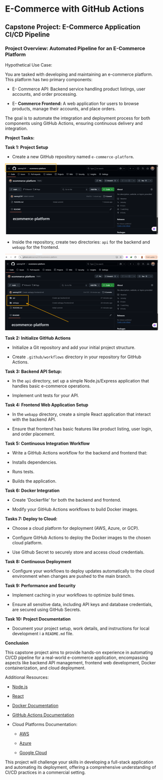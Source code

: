 # E-Commerce with GitHub Actions

## Capstone Project: E-Commerce Application CI/CD Pipeline

### Project Overview: Automated Pipeline for an E-Commerce Platform

Hypothetical Use Case:

You are tasked with developing and maintaining an e-commerce platform. This platform has two primary components:

   - E- Commerce API: Backend service handling product listings, user accounts, and order processing.

   - E- **Commerce Frontend:** A web application for users to browse products, manage their accounts, and place orders.


The goal is to automate the integration and deployment process for both components using GitHub Actions, ensuring continuous delivery and integration.


**Project Tasks:**

**Task 1: Project Setup**

   - Create a new GitHub repository named `e-commerce-platform`. 

![The Image shows the GitHub repository name e-commerce-platform](image/images/ecommerce-repository.png)

   - Inside the repository, create two directories: `api` for the backend and `webapp` for the frontend.

![The Image shows the two directories api & webapp in the repository](image/images/two-directory-api-webapp.png)

**Task 2: Initialize GitHub Actions**

   - Initialize a Git repository and add your initial project structure.

   - Create `.github/workflows` directory in your repository for GitHub Actions.


**Task 3: Backend API Setup:**

   - In the `api` directory, set up a simple Node.js/Express application that handles basic e-commerce operations.

   - Implement unit tests for your API.


**Task 4: Frontend Web Application Setup**

   - In the `webapp` directory, create a simple React application that interact with the backend API.

   - Ensure that frontend has basic features like product listing, user login, and order placement.


**Task 5: Continuous Integration Workflow**
  - Write a GitHub Actions workflow for the backend and frontend that:

   - Installs dependencies.

   - Runs tests.

   - Builds the application.


**Task 6: Docker Integration**

  - Create 'Dockerfile' for both the backend and frontend.

  - Modify your GitHub Actions workflows to build Docker images.


**Tasks 7: Deploy to Cloud:**

   - Choose a cloud platform for deployment (AWS, Azure, or GCP).

   - Configure GitHub Actions to deploy the Docker images to the chosen cloud platform.

   - Use Github Secret to securely store and access cloud credentials.

**Task 8: Continuous Deployment** 
   
   - Configure your workflows to deploy updates automatically to the cloud environment when changes are pushed to the main branch.


**Task 9: Performance and Security** 
   
   - Implement caching in your workflows to optimize build times.

   - Ensure all sensitive data, including API keys and database credentials, are secured using GitHub Secrets.


**Task 10: Project Documentation** 

   - Document your project setup, work details, and instructions for local development i a `README.md` file.


**Conclusion**

This capstone project aims to provide hands-on experience in automating CI/CD pipeline for a real-world e-commerce application, encompassing aspects like backend API management, frontend web development, Docker containerization, and cloud deployment.

Additional Resources:

   - [Node.js](https://nodejs.org/docs/latest/api/)

   - [React](https://react.dev/learn)

   - [Docker Documentation](https://docs.docker.com/get-started/)

   - [GitHub Actions Documentation](https://docs.github.com/en/actions)

   - Cloud Platforms Documentation:

       - [AWS](https://docs.aws.amazon.com/)

       - [Azure](https://learn.microsoft.com/en-us/azure/?product=popular)

       - [Google Cloud](https://cloud.google.com/docs)

This project will challenge your skills in developing a full-stack application and automating its deployment, offering a comprehensive understanding of CI/CD practices in a commercial setting.
